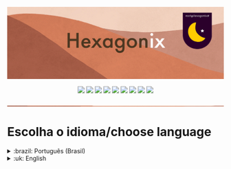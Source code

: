 <p align="center">
<img src="https://github.com/hexagonix/Doc/blob/main/Img/banner.png">
</p>

<div align="center">

![](https://img.shields.io/github/license/hexagonix/Doc.svg)
![](https://img.shields.io/github/stars/hexagonix/Doc.svg)
![](https://img.shields.io/github/issues/hexagonix/Doc.svg)
![](https://img.shields.io/github/issues-closed/hexagonix/Doc.svg)
![](https://img.shields.io/github/issues-pr/hexagonix/Doc.svg)
![](https://img.shields.io/github/issues-pr-closed/hexagonix/Doc.svg)
![](https://img.shields.io/github/downloads/hexagonix/Doc/total.svg)
![](https://img.shields.io/github/release/hexagonix/Doc.svg)
[![](https://img.shields.io/twitter/follow/hexagonixOS.svg?style=social&label=Follow%20%40HexagonixOS)](https://twitter.com/hexagonixOS)

</div>

<!-- Vai funcionar como <hr> -->

<img src="https://github.com/hexagonix/Doc/blob/main/Img/hr.png" width="100%" height="2px" />

# Escolha o idioma/choose language
 
<details title="Português (Brasil)" align='left'>
<br>
<summary align='left'>:brazil: Português (Brasil)</summary>

> **A documentação está em construção.**

* :one: [Documentação do Hexagonix](https://github.com/hexagonix/Doc/tree/main/Hexagonix/Hexagonix.pt.md)
* :two: [Documentação do HBoot](https://github.com/hexagonix/Doc/tree/main/HBoot/README.pt.md)
* :three: [Documentação do Hexagon](https://github.com/hexagonix/Doc/tree/main/Hexagon/README.pt.md)
* :four: [Documentação das chamadas de sistema do Hexagon](https://github.com/hexagonix/Doc/tree/main/Hexagon/SYSCALL.pt.md)
* :five: [Documentação das fontes gráficas do Hexagonix](https://github.com/hexagonix/Doc/tree/main/fnt/README.pt.md)
* :six: [Documentação dos utilitários Unix-like](https://github.com/hexagonix/Doc/tree/main/Unix-Apps/README.pt.md)
* :seven: [Documentação dos utilitários gráficos do Hexagonix](https://github.com/hexagonix/Doc/tree/main/Andromeda-Apps/README.pt.md)
* ⚒️ [Construir o sistema](https://github.com/hexagonix/build/blob/main/README.pt.md)

</details>

<details title="English" align='left'>
<br>
<summary align='left'>:uk: English</summary>

> **The documentation is under constrution.**

* :one: [Hexagonix Documentation](https://github.com/hexagonix/Doc/tree/main/Hexagonix/Hexagonix.en.md)
* :two: [HBoot Documentation](https://github.com/hexagonix/Doc/tree/main/HBoot/README.en.md)
* :three: [Hexagon Documentation](https://github.com/hexagonix/Doc/tree/main/Hexagon/README.en.md)
* :four: [Documentation of the Hexagon syscalls](https://github.com/hexagonix/Doc/tree/main/Hexagon/SYSCALL.en.md)
* :five: [Documentation of Hexagonix graphics fonts](https://github.com/hexagonix/Doc/tree/main/fnt/README.en.md)
* :six: [Documentation of the Unix-like utilities](https://github.com/hexagonix/Doc/tree/main/Unix-Apps/README.en.md)
* :seven: [Documentation of the Hexagonix graphical utilities](https://github.com/hexagonix/Doc/tree/main/Andromeda-Apps/README.en.md)
* ⚒️ [Build the system](https://github.com/hexagonix/build/blob/main/README.en.md)

</details>

<!--

Versão deste arquivo: 1.0

-->
